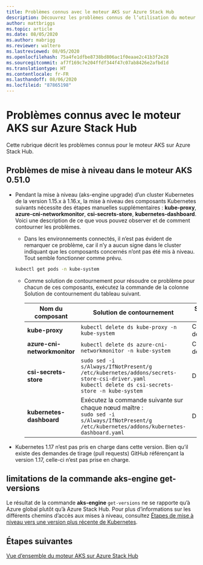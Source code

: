 ```yaml
---
title: Problèmes connus avec le moteur AKS sur Azure Stack Hub
description: Découvrez les problèmes connus de l’utilisation du moteur AKS sur Azure Stack Hub.
author: mattbriggs
ms.topic: article
ms.date: 08/05/2020
ms.author: mabrigg
ms.reviewer: waltero
ms.lastreviewed: 08/05/2020
ms.openlocfilehash: 75a4fe1dfbe8738bd806ac1f0eaae2c41b3f2e28
ms.sourcegitcommit: af7f169c7e204ffdf344f47c07ab8426e2afbd1d
ms.translationtype: HT
ms.contentlocale: fr-FR
ms.lasthandoff: 08/06/2020
ms.locfileid: "87865198"
---
```

# <a name="known-issues-with-the-aks-engine-on-azure-stack-hub"></a>Problèmes connus avec le moteur AKS sur Azure Stack Hub

Cette rubrique décrit les problèmes connus pour le moteur AKS sur Azure Stack Hub.

## <a name="upgrade-issues-in-aks-engine-0510"></a>Problèmes de mise à niveau dans le moteur AKS 0.51.0

* Pendant la mise à niveau (aks-engine upgrade) d’un cluster Kubernetes de la version 1.15.x à 1.16.x, la mise à niveau des composants Kubernetes suivants nécessite des étapes manuelles supplémentaires : **kube-proxy**, **azure-cni-networkmonitor**, **csi-secrets-store**, **kubernetes-dashboard**. Voici une description de ce que vous pouvez observer et de comment contourner les problèmes.

  * Dans les environnements connectés, il n’est pas évident de remarquer ce problème, car il n’y a aucun signe dans le cluster indiquant que les composants concernés n’ont pas été mis à niveau. Tout semble fonctionner comme prévu.
  <!-- * In disconnected environments, you can see this problem when you run a query for the system pods status and see that the pods for the components mentioned below are not in "Ready" state: -->

    ```bash  
    kubectl get pods -n kube-system
    ```

  * Comme solution de contournement pour résoudre ce problème pour chacun de ces composants, exécutez la commande de la colonne Solution de contournement du tableau suivant.

    |Nom du composant |Solution de contournement |Scénarios affectés|
    |---------------|-----------|------------------|
    |**kube-proxy**     | `kubectl delete ds kube-proxy -n kube-system` |Connecté, déconnecté |
    |**azure-cni-networkmonitor**   | `kubectl delete ds azure-cni-networkmonitor -n kube-system`   | Connecté, déconnecté |
    |**csi-secrets-store**  |`sudo sed -i s/Always/IfNotPresent/g /etc/kubernetes/addons/secrets-store-csi-driver.yaml`<br>`kubectl delete ds csi-secrets-store -n kube-system` | Déconnecté |
    |**kubernetes-dashboard** |Exécutez la commande suivante sur chaque nœud maître :<br>`sudo sed -i s/Always/IfNotPresent/g /etc/kubernetes/addons/kubernetes-dashboard.yaml` |Déconnecté |

* Kubernetes 1.17 n’est pas pris en charge dans cette version. Bien qu’il existe des demandes de tirage (pull requests) GitHub référençant la version 1.17, celle-ci n’est pas prise en charge.

## <a name="aks-engine-get-versions-command-limitations"></a>limitations de la commande aks-engine get-versions

Le résultat de la commande **aks-engine** `get-versions` ne se rapporte qu’à Azure global plutôt qu’à Azure Stack Hub. Pour plus d’informations sur les différents chemins d’accès aux mises à niveau, consultez [Étapes de mise à niveau vers une version plus récente de Kubernetes](azure-stack-kubernetes-aks-engine-upgrade.md#steps-to-upgrade-to-a-newer-kubernetes-version).

## <a name="next-steps"></a>Étapes suivantes

[Vue d’ensemble du moteur AKS sur Azure Stack Hub](azure-stack-kubernetes-aks-engine-overview.md)
